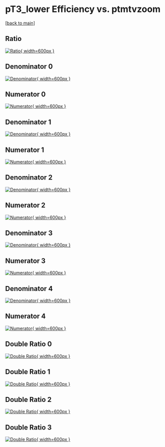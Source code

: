 # pT3_lower Efficiency vs. ptmtvzoom

[[back to main](./)]



## Ratio

[![Ratio](../mtv/var/pT3_lower_base_211_-1_eff_ptmtvzoom.png){ width=600px }](../mtv/var/pT3_lower_base_211_-1_eff_ptmtvzoom.pdf)

## Denominator 0

[![Denominator](../mtv/den/pT3_lower_base_211_-1_eff_ptmtvzoom_den0.png){ width=600px }](../mtv/den/pT3_lower_base_211_-1_eff_ptmtvzoom_den0.pdf)

## Numerator 0

[![Numerator](../mtv/num/pT3_lower_base_211_-1_eff_ptmtvzoom_num0.png){ width=600px }](../mtv/num/pT3_lower_base_211_-1_eff_ptmtvzoom_num0.pdf)

## Denominator 1

[![Denominator](../mtv/den/pT3_lower_base_211_-1_eff_ptmtvzoom_den1.png){ width=600px }](../mtv/den/pT3_lower_base_211_-1_eff_ptmtvzoom_den1.pdf)

## Numerator 1

[![Numerator](../mtv/num/pT3_lower_base_211_-1_eff_ptmtvzoom_num1.png){ width=600px }](../mtv/num/pT3_lower_base_211_-1_eff_ptmtvzoom_num1.pdf)

## Denominator 2

[![Denominator](../mtv/den/pT3_lower_base_211_-1_eff_ptmtvzoom_den2.png){ width=600px }](../mtv/den/pT3_lower_base_211_-1_eff_ptmtvzoom_den2.pdf)

## Numerator 2

[![Numerator](../mtv/num/pT3_lower_base_211_-1_eff_ptmtvzoom_num2.png){ width=600px }](../mtv/num/pT3_lower_base_211_-1_eff_ptmtvzoom_num2.pdf)

## Denominator 3

[![Denominator](../mtv/den/pT3_lower_base_211_-1_eff_ptmtvzoom_den3.png){ width=600px }](../mtv/den/pT3_lower_base_211_-1_eff_ptmtvzoom_den3.pdf)

## Numerator 3

[![Numerator](../mtv/num/pT3_lower_base_211_-1_eff_ptmtvzoom_num3.png){ width=600px }](../mtv/num/pT3_lower_base_211_-1_eff_ptmtvzoom_num3.pdf)

## Denominator 4

[![Denominator](../mtv/den/pT3_lower_base_211_-1_eff_ptmtvzoom_den4.png){ width=600px }](../mtv/den/pT3_lower_base_211_-1_eff_ptmtvzoom_den4.pdf)

## Numerator 4

[![Numerator](../mtv/num/pT3_lower_base_211_-1_eff_ptmtvzoom_num4.png){ width=600px }](../mtv/num/pT3_lower_base_211_-1_eff_ptmtvzoom_num4.pdf)

## Double Ratio 0

[![Double Ratio](../mtv/ratio/pT3_lower_base_211_-1_eff_ptmtvzoom_ratio0.png){ width=600px }](../mtv/ratio/pT3_lower_base_211_-1_eff_ptmtvzoom_ratio0.pdf)

## Double Ratio 1

[![Double Ratio](../mtv/ratio/pT3_lower_base_211_-1_eff_ptmtvzoom_ratio1.png){ width=600px }](../mtv/ratio/pT3_lower_base_211_-1_eff_ptmtvzoom_ratio1.pdf)

## Double Ratio 2

[![Double Ratio](../mtv/ratio/pT3_lower_base_211_-1_eff_ptmtvzoom_ratio2.png){ width=600px }](../mtv/ratio/pT3_lower_base_211_-1_eff_ptmtvzoom_ratio2.pdf)

## Double Ratio 3

[![Double Ratio](../mtv/ratio/pT3_lower_base_211_-1_eff_ptmtvzoom_ratio3.png){ width=600px }](../mtv/ratio/pT3_lower_base_211_-1_eff_ptmtvzoom_ratio3.pdf)

